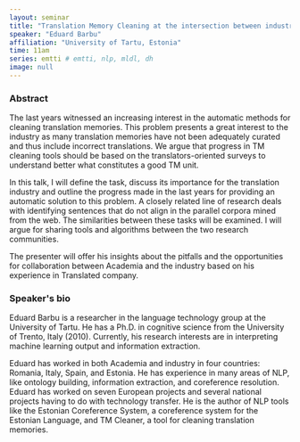 ```yaml
---
layout: seminar
title: "Translation Memory Cleaning at the intersection between industry and Academia"
speaker: "Eduard Barbu"
affiliation: "University of Tartu, Estonia"
time: 11am
series: emtti # emtti, nlp, mldl, dh 
image: null 
---
```


### Abstract

The last years witnessed an increasing interest in the automatic methods for cleaning translation memories. This problem presents a great interest to the industry as many translation memories have not been adequately curated and thus include incorrect translations. We argue that progress in TM cleaning tools should be based on the translators-oriented surveys to understand better what constitutes a good TM unit.

In this talk, I will define the task, discuss its importance for the translation industry and outline the progress made in the last years for providing an automatic solution to this problem. A closely related line of research deals with identifying sentences that do not align in the parallel corpora mined from the web. The similarities between these tasks will be examined. I will argue for sharing tools and algorithms between the two research communities.

The presenter will offer his insights about the pitfalls and the opportunities for collaboration between Academia and the industry based on his experience in Translated company. 

### Speaker's bio

Eduard Barbu is a researcher in the language technology group at the University of Tartu. He has a Ph.D. in cognitive science from the University of Trento, Italy (2010). Currently, his research interests are in interpreting machine learning output and information extraction.

Eduard has worked in both Academia and industry in four countries: Romania, Italy, Spain, and Estonia. He has experience in many areas of NLP, like ontology building, information extraction, and coreference resolution. Eduard has worked on seven European projects and several national projects having to do with technology transfer. He is the author of NLP tools like the Estonian Coreference System, a coreference system for the Estonian Language, and TM Cleaner, a tool for cleaning translation memories.
